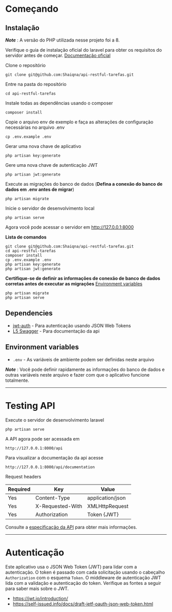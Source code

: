 # Começando

## Instalação

***Note*** : A versão do PHP utilizada nesse projeto foi a 8.

Verifique o guia de instalação oficial do laravel para obter os requisitos do servidor antes de começar. [Documentação oficial](https://laravel.com/docs/5.4/installation#installation)

Clone o repositório

    git clone git@github.com:Shaiqna/api-restful-tarefas.git

Entre na pasta do repositório

    cd api-restful-tarefas

Instale todas as dependências usando o composer

    composer install

Copie o arquivo env de exemplo e faça as alterações de configuração necessárias no arquivo .env

    cp .env.example .env

Gerar uma nova chave de aplicativo

    php artisan key:generate

Gere uma nova chave de autenticação JWT

    php artisan jwt:generate

Execute as migrações do banco de dados (**Defina a conexão do banco de dados em .env antes de migrar**)

    php artisan migrate

Inicie o servidor de desenvolvimento local

    php artisan serve

Agora você pode acessar o servidor em http://127.0.0.1:8000

**Lista de comandos**

    git clone git@github.com:Shaiqna/api-restful-tarefas.git
    cd api-restful-tarefas
    composer install
    cp .env.example .env
    php artisan key:generate
    php artisan jwt:generate 
    
**Certifique-se de definir as informações de conexão de banco de dados corretas antes de executar as migrações** [Environment variables](#environment-variables)

    php artisan migrate
    php artisan serve

## Dependencies

- [jwt-auth](https://github.com/tymondesigns/jwt-auth) - Para autenticação usando JSON Web Tokens
- [L5 Swagger](https://github.com/DarkaOnLine/L5-Swagger) - Para documentação da api

## Environment variables

- `.env` - As variáveis de ambiente podem ser definidas neste arquivo

***Note*** : Você pode definir rapidamente as informações do banco de dados e outras variáveis neste arquivo e fazer com que o aplicativo funcione totalmente.

----------

# Testing API

Execute o servidor de desenvolvimento laravel

    php artisan serve

A API agora pode ser acessada em

    http://127.0.0.1:8000/api
    
Para visualizar a documentação da api acesse
    
    http://127.0.0.1:8000/api/documentation

Request headers

| **Required** 	| **Key**              	| **Value**            	|
|----------	|------------------	|------------------	|
| Yes      	| Content-Type     	| application/json 	|
| Yes      	| X-Requested-With 	| XMLHttpRequest   	|
| Yes 	    | Authorization    	| Token {JWT}      	|

Consulte a [especificação da API](#especificacao-da-api) para obter mais informações.

----------
 
# Autenticação
 
Este aplicativo usa o JSON Web Token (JWT) para lidar com a autenticação. O token é passado com cada solicitação usando o cabeçalho `Authorization` com o esquema `Token`. O middleware de autenticação JWT lida com a validação e autenticação do token. Verifique as fontes a seguir para saber mais sobre o JWT.
 
- https://jwt.io/introduction/
- https://self-issued.info/docs/draft-ietf-oauth-json-web-token.html
